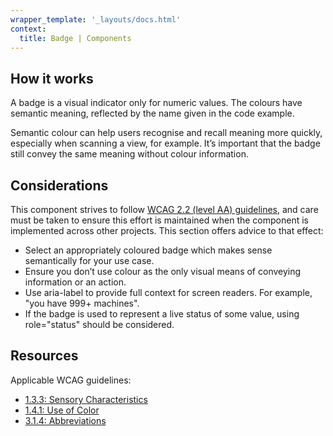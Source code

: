 ```yaml
---
wrapper_template: '_layouts/docs.html'
context:
  title: Badge | Components
---
```


## How it works

A badge is a visual indicator only for numeric values. The colours have semantic meaning, reflected by the name given in the code example.

Semantic colour can help users recognise and recall meaning more quickly, especially when scanning a view, for example. It’s important that the badge still convey the same meaning without colour information.

## Considerations

This component strives to follow [WCAG 2.2 (level AA) guidelines](https://www.w3.org/TR/WCAG22/), and care must be taken to ensure this effort is maintained when the component is implemented across other projects. This section offers advice to that effect:

- Select an appropriately coloured badge which makes sense semantically for your use case.
- Ensure you don’t use colour as the only visual means of conveying information or an action.
- Use aria-label to provide full context for screen readers. For example, "you have 999+ machines".
- If the badge is used to represent a live status of some value, using role="status" should be considered.

## Resources

Applicable WCAG guidelines:

- [1.3.3: Sensory Characteristics](https://www.w3.org/TR/WCAG22/#sensory-characteristics)
- [1.4.1: Use of Color](https://www.w3.org/TR/WCAG22/#use-of-color)
- [3.1.4: Abbreviations](https://www.w3.org/TR/WCAG22/#abbreviations)
